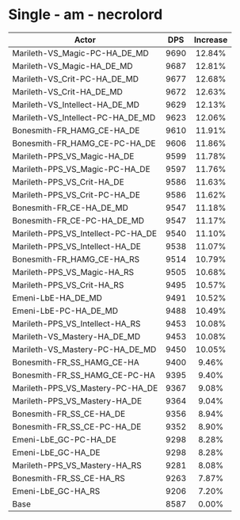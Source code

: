 # Single - am - necrolord
| Actor | DPS | Increase |
|---|:---:|:---:|
|Marileth-VS_Magic-PC-HA_DE_MD|9690|12.84%|
|Marileth-VS_Magic-HA_DE_MD|9687|12.81%|
|Marileth-VS_Crit-PC-HA_DE_MD|9677|12.68%|
|Marileth-VS_Crit-HA_DE_MD|9672|12.63%|
|Marileth-VS_Intellect-HA_DE_MD|9629|12.13%|
|Marileth-VS_Intellect-PC-HA_DE_MD|9623|12.06%|
|Bonesmith-FR_HAMG_CE-HA_DE|9610|11.91%|
|Bonesmith-FR_HAMG_CE-PC-HA_DE|9606|11.86%|
|Marileth-PPS_VS_Magic-HA_DE|9599|11.78%|
|Marileth-PPS_VS_Magic-PC-HA_DE|9597|11.76%|
|Marileth-PPS_VS_Crit-HA_DE|9586|11.63%|
|Marileth-PPS_VS_Crit-PC-HA_DE|9586|11.62%|
|Bonesmith-FR_CE-HA_DE_MD|9547|11.18%|
|Bonesmith-FR_CE-PC-HA_DE_MD|9547|11.17%|
|Marileth-PPS_VS_Intellect-PC-HA_DE|9540|11.10%|
|Marileth-PPS_VS_Intellect-HA_DE|9538|11.07%|
|Bonesmith-FR_HAMG_CE-HA_RS|9514|10.79%|
|Marileth-PPS_VS_Magic-HA_RS|9505|10.68%|
|Marileth-PPS_VS_Crit-HA_RS|9495|10.57%|
|Emeni-LbE-HA_DE_MD|9491|10.52%|
|Emeni-LbE-PC-HA_DE_MD|9488|10.49%|
|Marileth-PPS_VS_Intellect-HA_RS|9453|10.08%|
|Marileth-VS_Mastery-HA_DE_MD|9453|10.08%|
|Marileth-VS_Mastery-PC-HA_DE_MD|9450|10.05%|
|Bonesmith-FR_SS_HAMG_CE-HA|9400|9.46%|
|Bonesmith-FR_SS_HAMG_CE-PC-HA|9395|9.40%|
|Marileth-PPS_VS_Mastery-PC-HA_DE|9367|9.08%|
|Marileth-PPS_VS_Mastery-HA_DE|9364|9.04%|
|Bonesmith-FR_SS_CE-HA_DE|9356|8.94%|
|Bonesmith-FR_SS_CE-PC-HA_DE|9352|8.90%|
|Emeni-LbE_GC-PC-HA_DE|9298|8.28%|
|Emeni-LbE_GC-HA_DE|9298|8.28%|
|Marileth-PPS_VS_Mastery-HA_RS|9281|8.08%|
|Bonesmith-FR_SS_CE-HA_RS|9263|7.87%|
|Emeni-LbE_GC-HA_RS|9206|7.20%|
|Base|8587|0.00%|

